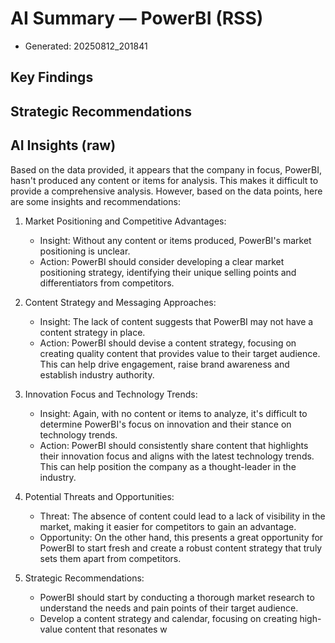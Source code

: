 # AI Summary — PowerBI (RSS)

- Generated: 20250812_201841

## Key Findings

## Strategic Recommendations

## AI Insights (raw)

Based on the data provided, it appears that the company in focus, PowerBI, hasn't produced any content or items for analysis. This makes it difficult to provide a comprehensive analysis. However, based on the data points, here are some insights and recommendations:

1. Market Positioning and Competitive Advantages: 
    - Insight: Without any content or items produced, PowerBI's market positioning is unclear.
    - Action: PowerBI should consider developing a clear market positioning strategy, identifying their unique selling points and differentiators from competitors. 

2. Content Strategy and Messaging Approaches:
    - Insight: The lack of content suggests that PowerBI may not have a content strategy in place.
    - Action: PowerBI should devise a content strategy, focusing on creating quality content that provides value to their target audience. This can help drive engagement, raise brand awareness and establish industry authority.

3. Innovation Focus and Technology Trends:
    - Insight: Again, with no content or items to analyze, it's difficult to determine PowerBI's focus on innovation and their stance on technology trends.
    - Action: PowerBI should consistently share content that highlights their innovation focus and aligns with the latest technology trends. This can help position the company as a thought-leader in the industry.

4. Potential Threats and Opportunities:
    - Threat: The absence of content could lead to a lack of visibility in the market, making it easier for competitors to gain an advantage.
    - Opportunity: On the other hand, this presents a great opportunity for PowerBI to start fresh and create a robust content strategy that truly sets them apart from competitors.
    
5. Strategic Recommendations:
    - PowerBI should start by conducting a thorough market research to understand the needs and pain points of their target audience.
    - Develop a content strategy and calendar, focusing on creating high-value content that resonates w